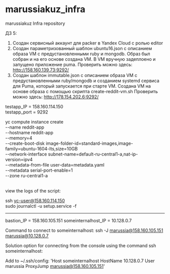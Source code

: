 # marussiakuz_infra
marussiakuz Infra repository

ДЗ 5:

1. Создан сервисный аккаунт для packer в Yandex Cloud с ролью editor
2. Создан параметризованный шаблон ubuntu16.json с описанием образа VM с предустановленными ruby и mongodb. Образ был собран и на его основе создана VM. В VM вручную задеплоено и запущено приложение puma.
Проверить можно здесь: http://158.160.139.73:9292/
3. Создан шаблон immutable.json с описанием образа VM c предустановленными ruby/mongodb и созданием systemd сервиса для Puma, который запускается при старте VM. Создана VM на основе образа с помощью скрипта create-reddit-vm.sh
Проверить можно здесь: http://178.154.202.6:9292/



testapp_IP = 158.160.114.150 \
testapp_port = 9292

yc compute instance create \
 --name reddit-app \
 --hostname reddit-app \
 --memory=4 \
 --create-boot-disk image-folder-id=standard-images,image-family=ubuntu-1604-lts,size=10GB \
 --network-interface subnet-name=default-ru-central1-a,nat-ip-version=ipv4 \
 --metadata-from-file user-data=metadata.yaml \
 --metadata serial-port-enable=1 \
 --zone ru-central1-a

 \
view the logs of the script:

ssh yc-user@158.160.114.150 \
sudo journalctl -u setup.service -f

_ _ _

bastion_IP = 158.160.105.151
someinternalhost_IP = 10.128.0.7

Command to connect to someinternalhost: ssh -J marussia@158.160.105.151 marussia@10.128.0.7

Solution option for connecting from the console using the command ssh someinternalhost:

Add to ~/.ssh/config:
'Host someinternalhost
   HostName 10.128.0.7
   User marussia
   ProxyJump marussia@158.160.105.151'
